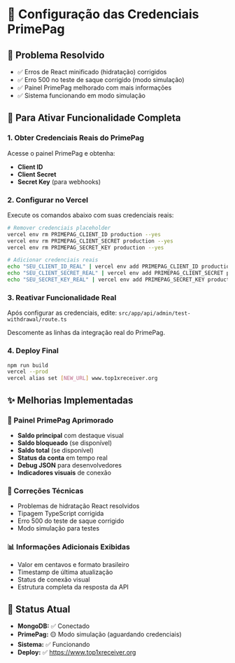 # 🔧 Configuração das Credenciais PrimePag

## 🎯 Problema Resolvido
- ✅ Erros de React minificado (hidratação) corrigidos
- ✅ Erro 500 no teste de saque corrigido (modo simulação)
- ✅ Painel PrimePag melhorado com mais informações
- ✅ Sistema funcionando em modo simulação

## 🔐 Para Ativar Funcionalidade Completa

### 1. Obter Credenciais Reais do PrimePag
Acesse o painel PrimePag e obtenha:
- **Client ID**
- **Client Secret** 
- **Secret Key** (para webhooks)

### 2. Configurar no Vercel
Execute os comandos abaixo com suas credenciais reais:

```bash
# Remover credenciais placeholder
vercel env rm PRIMEPAG_CLIENT_ID production --yes
vercel env rm PRIMEPAG_CLIENT_SECRET production --yes
vercel env rm PRIMEPAG_SECRET_KEY production --yes

# Adicionar credenciais reais
echo "SEU_CLIENT_ID_REAL" | vercel env add PRIMEPAG_CLIENT_ID production
echo "SEU_CLIENT_SECRET_REAL" | vercel env add PRIMEPAG_CLIENT_SECRET production
echo "SEU_SECRET_KEY_REAL" | vercel env add PRIMEPAG_SECRET_KEY production
```

### 3. Reativar Funcionalidade Real
Após configurar as credenciais, edite:
`src/app/api/admin/test-withdrawal/route.ts`

Descomente as linhas da integração real do PrimePag.

### 4. Deploy Final
```bash
npm run build
vercel --prod
vercel alias set [NEW_URL] www.top1xreceiver.org
```

## ✨ Melhorias Implementadas

### 🎨 Painel PrimePag Aprimorado
- **Saldo principal** com destaque visual
- **Saldo bloqueado** (se disponível)
- **Saldo total** (se disponível)
- **Status da conta** em tempo real
- **Debug JSON** para desenvolvedores
- **Indicadores visuais** de conexão

### 🔧 Correções Técnicas
- Problemas de hidratação React resolvidos
- Tipagem TypeScript corrigida
- Erro 500 do teste de saque corrigido
- Modo simulação para testes

### 📊 Informações Adicionais Exibidas
- Valor em centavos e formato brasileiro
- Timestamp de última atualização
- Status de conexão visual
- Estrutura completa da resposta da API

## 🚀 Status Atual
- **MongoDB:** ✅ Conectado
- **PrimePag:** 🟡 Modo simulação (aguardando credenciais)
- **Sistema:** ✅ Funcionando
- **Deploy:** ✅ https://www.top1xreceiver.org 